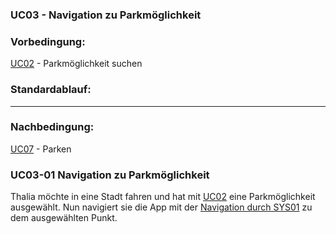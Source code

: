 ### UC03 - Navigation zu Parkmöglichkeit

### Vorbedingung:
[UC02](https://github.com/isd-nunkesser/sd-2019-froyo/wiki/UC02) - Parkmöglichkeit suchen

### Standardablauf: 
-----

### Nachbedingung:
[UC07](https://github.com/isd-nunkesser/sd-2019-froyo/wiki/UC07) - Parken

### UC03-01 Navigation zu Parkmöglichkeit
Thalia möchte in eine Stadt fahren und hat mit [UC02](https://github.com/isd-nunkesser/sd-2019-froyo/wiki/UC02) eine Parkmöglichkeit ausgewählt. Nun navigiert sie die App mit der [Navigation durch SYS01](https://github.com/isd-nunkesser/sd-2019-froyo/wiki/Kontext) zu dem ausgewählten Punkt.